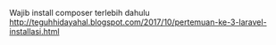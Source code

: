 Wajib install composer terlebih dahulu
http://teguhhidayahal.blogspot.com/2017/10/pertemuan-ke-3-laravel-installasi.html
